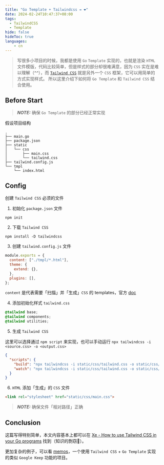 ```yaml
---
title: "Go Template + Tailwindcss = ❤️"
date: 2024-02-24T10:47:37+08:00
tags:
  - TailwindCSS
  - Template
hide: false
hideToc: true
languages:
    - cn
---
```


> 写很多小项目的时候，我都是使用 `Go` `Template` 实现的，也就是渲染 `HTML` 文件模版，代码比较简单，但是样式的部分却很难满意，因为 `CSS` 实在是难以理解（^^），而 [`Tailwind CSS`](https://tailwindcss.com/) 就是另外一个 `CSS` 框架，它可以用简单的方式实现样式。
> 所以这里介绍下如何将 `Go Template` 和 `Tailwind CSS` 结合使用。

<!-- more -->
## Before Start

> **_NOTE:_** 确保 `Go Template` 的部分已经正常实现

假设项目结构
```
.
├── main.go
├── package.json
├── static
│   └── css
│       ├── main.css
│       └── tailwind.css
├── tailwind.config.js
└── tmpl
    └── index.html
```

## Config
创建 `Tailwind CSS` 必须的文件

1. 初始化 `package.json` 文件
```shell
npm init
```

2. 下载 `Tailwind CSS`
```shell
npm install -D tailwindcss
```

3. 创建 `tailwind.config.js` 文件

```js
module.exports = {
  content: ["./tmpl/*.html"],
  theme: {
    extend: {},
  },
  plugins: [],
};
```

`content` 是代表需要「扫描」并「生成」`CSS` 的 templates，官方 [doc](https://www.tailwindcss.cn/docs/content-configuration)

4. 添加初始化样式 `tailwind.css`
```css
@tailwind base;
@tailwind components;
@tailwind utilities;
```

5. 生成 `Tailwind CSS`

这里可以选择通过 `npm script` 来实现，也可以手动运行 `npx tailwindcss -i <source.css> -o <output.css>`
```json
{
  "scripts": {
    "build": "npx tailwindcss -i static/css/tailwind.css -o static/css/main.css",
    "watch": "npx tailwindcss -i static/css/tailwind.css -o static/css/main.css --watch"
  }
}
```

6. `HTML` 添加「生成」的 `CSS` 文件

```html
<link rel="stylesheet" href="static/css/main.css">
```

> **_NOTE:_** 确保文件「相对路径」正确

## Conclusion

这篇写得特别简单，本文内容基本上都可以在 [Xe - How to use Tailwind CSS in your Go programs](https://xeiaso.net/blog/using-tailwind-go/) 找到（知识的剽窃🐛）。

更加复杂的例子，可以看 [memos](https://github.com/abcdlsj/memos)，一个使用 `Tailwind CSS` + `Go Template` 实现的类似 `Google Keep` 功能的项目。